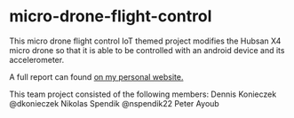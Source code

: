 # micro-drone-flight-control
This micro drone flight control IoT themed project modifies the Hubsan X4 micro drone so that it is able to be controlled with an android device and its accelerometer.

A full report can found [on my personal website.](http://dkonieczek.com/projects/micro-drone-flight-control/ "Micro Drone Flight Control Report")

This team project consisted of the following members:
Dennis Konieczek @dkonieczek
Nikolas Spendik @nspendik22
Peter Ayoub
